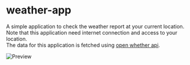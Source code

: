 # weather-app  
 
A simple application to check the weather report at your current location.  
Note that this application need internet connection and access to your location.  
The data for this application is fetched using [open whether api](https://openweathermap.org/api).  

![Preview](https://i.imgur.com/T7xMXYB.png)
